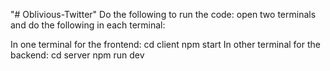 "# Oblivious-Twitter" 
Do the following to run the code:
open two terminals and do the following in each terminal: 

In one terminal for the frontend:
  cd client
  npm start
In other terminal for the backend:
  cd server
  npm run dev
  
